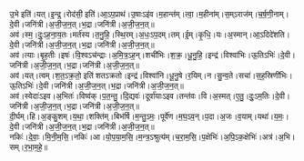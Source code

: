 

  
उ॒भे इति॑।यत्।इ॒न्द्र॒।रोद॑सी॒ इति॑।आ॒ऽप॒प्राथ॑।उ॒षाःऽइ॑व।म॒हान्त॑म्।त्वा॒।म॒हीना॑म्।स॒म्ऽराज॑म्।च॒र्ष॒णी॒नाम्।दे॒वी।जनि॑त्री।अ॒जी॒ज॒न॒त्।भ॒द्रा।जनि॑त्री।अ॒जी॒ज॒न॒त्॥  
अव॑।स्म॒।दुः॒ऽह॒ना॒य॒तः।मर्त॑स्य।त॒नु॒हि॒।स्थि॒रम्।अ॒धः॒ऽप॒दम्।तम्।ई॒म्।कृ॒धि॒।यः।अ॒स्मान्।आ॒ऽदिदे॑शति।दे॒वी।जनि॑त्री।अ॒जी॒ज॒न॒त्।भ॒द्रा।जनि॑त्री।अ॒जी॒ज॒न॒त्॥  
अव॑।त्याः।बृ॒ह॒तीः।इषः॑।वि॒श्वऽच॑न्द्राः।अ॒मि॒त्र॒ऽह॒न्।शची॑भिः।श॒क्र॒।धू॒नु॒हि॒।इन्द्र॑।विश्वा॑भिः।ऊ॒तिऽभिः॑।दे॒वी।जनि॑त्री।अ॒जी॒ज॒न॒त्।भ॒द्रा।जनि॑त्री।अ॒जी॒ज॒न॒त्॥  
अव॑।यत्।त्वम्।श॒त॒ऽक्र॒तो॒ इति॑ शतऽक्रतो।इन्द्र॑।विश्वा॑नि।धू॒नु॒षे।र॒यिम्।न।सु॒न्व॒ते।सचा॑।स॒ह॒स्रिणी॑भिः।ऊ॒तिऽभिः॑।दे॒वी।जनि॑त्री।अ॒जी॒ज॒न॒त्।भ॒द्रा।जनि॑त्री।अ॒जी॒ज॒न॒त्॥  
अव॑।स्वेदाः॑ऽइव।अ॒भितः॑।विष्व॑क्।प॒त॒न्तु॒।दि॒द्यवः॑।दूर्वा॑याःऽइव।तन्त॑वः।वि।अ॒स्मत्।ए॒तु॒।दुः॒ऽम॒तिः।दे॒वी।जनि॑त्री।अ॒जी॒ज॒न॒त्।भ॒द्रा।जनि॑त्री।अ॒जी॒ज॒न॒त्॥  
दी॒र्घम्।हि।अ॒ङ्कु॒शम्।य॒था॒।शक्ति॑म्।बिभ॑र्षि।म॒न्तु॒ऽमः॒।पूर्वे॑ण।म॒घ॒ऽव॒न्।प॒दा।अ॒जः।व॒याम्।यथा॑।य॒मः॒।दे॒वी।जनि॑त्री।अ॒जी॒ज॒न॒त्।भ॒द्रा।जनि॑त्री।अ॒जी॒ज॒न॒त्॥  
नकिः॑।दे॒वाः॒।मि॒नी॒म॒सि॒।नकिः॑।आ।यो॒प॒या॒म॒सि॒।म॒न्त्र॒ऽश्रुत्य॑म्।च॒रा॒म॒सि॒।प॒क्षेभिः॑।अ॒पि॒ऽक॒क्षेभिः॑।अत्र॑।अ॒भि।सम्।र॒भा॒म॒हे॒॥  
